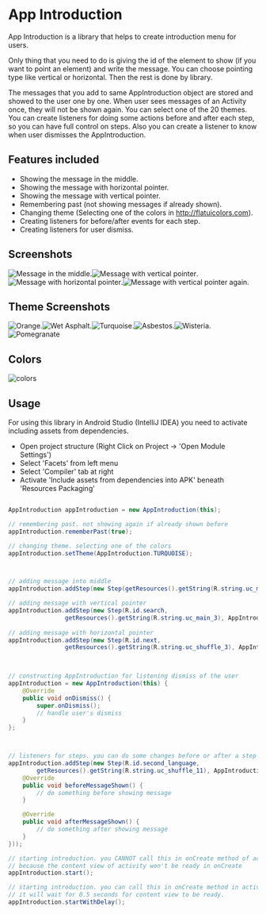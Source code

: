 App Introduction
===================

App Introduction is a library that helps to create introduction menu for users. 

Only thing that you need to do is giving the id of the element to show (if you want to point an element) and
write the message. You can choose pointing type like vertical or horizontal. Then the rest is done by library.

The messages that you add to same AppIntroduction object are stored and showed to the user one by one.
When user sees messages of an Activity once, they will not be shown again. You can select one of the 20 themes.
You can create listeners for doing some actions before and after each step, so you can have full control on steps.
Also you can create a listener to know when user dismisses the AppIntroduction.

Features included
-----------------
* Showing the message in the middle.
* Showing the message with horizontal pointer.
* Showing the message with vertical pointer.
* Remembering past (not showing messages if already shown).
* Changing theme (Selecting one of the colors in http://flatuicolors.com).
* Creating listeners for before/after events for each step.
* Creating listeners for user dismiss.

Screenshots
-----------

![Message in the middle][1].![Message with vertical pointer][2].![Message with horizontal pointer][3].![Message with vertical pointer again.][4]


Theme Screenshots
-----------

![Orange][5].![Wet Asphalt][6].![Turquoise][7].![Asbestos][8].![Wisteria][9].![Pomegranate][10]


Colors
-----------

![colors][11]

 [1]: https://raw.github.com/eluleci/appintroduction/master/screenshots/1.png
 [2]: https://raw.github.com/eluleci/appintroduction/master/screenshots/2.png
 [3]: https://raw.github.com/eluleci/appintroduction/master/screenshots/3.png
 [4]: https://raw.github.com/eluleci/appintroduction/master/screenshots/4.png
 [5]: https://raw.github.com/eluleci/appintroduction/master/screenshots/5.png
 [6]: https://raw.github.com/eluleci/appintroduction/master/screenshots/6.png
 [7]: https://raw.github.com/eluleci/appintroduction/master/screenshots/7.png
 [8]: https://raw.github.com/eluleci/appintroduction/master/screenshots/8.png
 [9]: https://raw.github.com/eluleci/appintroduction/master/screenshots/9.png
 [10]: https://raw.github.com/eluleci/appintroduction/master/screenshots/10.png
 [11]: https://raw.github.com/eluleci/appintroduction/master/screenshots/flatuicolors.png

## Usage

For using this library in Android Studio (IntelliJ IDEA) you need to activate including assets from dependencies.
- Open project structure (Right Click on Project -> 'Open Module Settings')
- Select 'Facets' from left menu
- Select 'Compiler' tab at right
- Activate 'Include assets from dependencies into APK' beneath 'Resources Packaging'

```java

AppIntroduction appIntroduction = new AppIntroduction(this);

// remembering past. not showing again if already shown before
appIntroduction.rememberPast(true);

// changing theme. selecting one of the colors
appIntroduction.setTheme(AppIntroduction.TURQUOISE);



// adding message into middle
appIntroduction.addStep(new Step(getResources().getString(R.string.uc_main_1)));

// adding message with vertical pointer
appIntroduction.addStep(new Step(R.id.search,
                getResources().getString(R.string.uc_main_3), AppIntroduction.SIDE_VERTICAL));
                
// adding message with horizontal pointer
appIntroduction.addStep(new Step(R.id.next,
                getResources().getString(R.string.uc_shuffle_3), AppIntroduction.SIDE_HORIZONTAL));           
                


// constructing AppIntroduction for listening dismiss of the user
appIntroduction = new AppIntroduction(this) {
    @Override
    public void onDismiss() {
        super.onDismiss();
        // handle user's dismiss
    }
};              



// listeners for steps. you can do some changes before or after a step
appIntroduction.addStep(new Step(R.id.second_language,
        getResources().getString(R.string.uc_shuffle_11), AppIntroduction.SIDE_VERTICAL, new StepActionListener() {
    @Override
    public void beforeMessageShown() {
        // do something before showing message
    }

    @Override
    public void afterMessageShown() {
        // do something after showing message
    }
}));

// starting introduction. you CANNOT call this in onCreate method of activity.
// because the content view of activity won't be ready in onCreate
appIntroduction.start();

// starting introduction. you can call this in onCreate method in activity.
// it will wait for 0.5 seconds for content view to be ready.
appIntroduction.startWithDelay();

```

